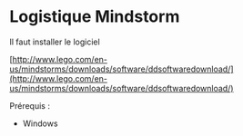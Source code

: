 # Logistique Mindstorm

Il faut installer le logiciel 

[http://www.lego.com/en-us/mindstorms/downloads/software/ddsoftwaredownload/](http://www.lego.com/en-us/mindstorms/downloads/software/ddsoftwaredownload/)

Prérequis :

- Windows 

